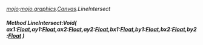 _[mojo](../../modules/mojo/mojo-module.md):[mojo.graphics](../../modules/mojo/mojo-graphics.md).[Canvas](../../modules/mojo/mojo-graphics-canvas.md).LineIntersect_
##### Method LineIntersect:Void( ax1:[Float](../../modules/wonkey/wonkey-types-float.md),ay1:[Float](../../modules/wonkey/wonkey-types-float.md),ax2:[Float](../../modules/wonkey/wonkey-types-float.md),ay2:[Float](../../modules/wonkey/wonkey-types-float.md),bx1:[Float](../../modules/wonkey/wonkey-types-float.md),by1:[Float](../../modules/wonkey/wonkey-types-float.md),bx2:[Float](../../modules/wonkey/wonkey-types-float.md),by2:[Float](../../modules/wonkey/wonkey-types-float.md) )
